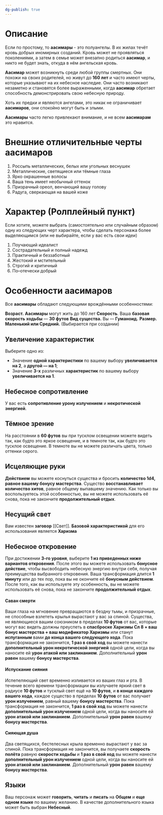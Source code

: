 ```yaml
---
dg-publish: true
---
```

# Описание

Если по простому, то **аасимары** - это полуангелы. В их жилах течёт кровь добрых иномирных созданий. Кровь может не проявляться поколениями, а затем в семье может внезапно родиться **аасимар**, и никто не будет знать, откуда в нём ангельская кровь.

**Аасимар** может возникнуть среди любой группы смертных. Они похожи на своих родителей, но живут до **160 лет** и часто имеют черты, которые указывают на их небесное наследие. Они часто возникают незаметно и становятся более выраженными, когда **аасимар** обретает способность демонстрировать свою небесную природу.

Хоть их предки и являются ангелами, это никак не ограничивает **аасимаров**, они спокойно могут быть и злыми.

**Аасимары** часто легко привлекают внимание, и не всем **аасимарам** это нравится.

# Внешние отличительные черты аасимаров

1. Россыпь металлических, белых или угольных веснушек
2. Металлические, светящиеся или тёмные глаза
3. Ярко окрашенные волосы
4. Ваша тень имеет необычный оттенок
5. Призрачный ореол, венчающий вашу голову
6. Радуга, сверкающая на вашей коже

# Характер (Ролплейный пункт)

Если хотите, можете выбрать (самостоятельно или случайным образом) одну из следующих черт характера, чтобы сделать персонажа более выделяющимся (или не выбирайте, если у вас есть свои идеи)

1. Поучающий идеалист
2. Сострадательный и полный надежд
3. Практичный и беззаботный
4. Жестокий и мстительный
5. Строгий и критичный
6. По–отечески добрый

 

# Особенности аасимаров

Все **аасимары** обладают следующими врождёнными особенностями:

**Возраст.** **Аасимары** могут жить до 160 лет
**Скорость**. Ваша **базовая скорость ходьбы** — **30 футов**
**Вид существа.** Вы — **Гуманоид.**
**Размер.** **Маленький или Средний.** (Выбирается при создании)

## Увеличение характеристик  

Выберите одно из:
- Значение **одной характеристики** по вашему выбору **увеличивается на 2**, а **другой — на 1**;
- Значение **3-x** различных **характеристик** по вашему выбору **увеличивается на 1**.

## Небесное сопротивление
 
У вас есть **сопротивление урону излучением** и **некротической энергией**.
 
## Тёмное зрение
 
На расстоянии в **60 футов** вы при тусклом освещении можете видеть так, как будто это яркое освещение, и в темноте так, как будто это тусклое освещение. В темноте вы не можете различать цвета, только оттенки серого.

## Исцеляющие руки

**Действием** вы можете коснуться существа и бросить **количество 1d4, равное вашему бонусу мастерства**. Существо **восстанавливает количество хитов**, равное общему выпавшему значению. Как только вы воспользуетесь этой особенностью, вы не можете использовать её снова, пока не закончите **продолжительный отдых**.

## Несущий свет

Вам известен **заговор** [[Свет]]. **Базовой характеристикой** для его использования является **Харизма**

## Небесное откровение

При достижении **3-го уровня**, выберите **1 из приведенных ниже вариантов откровения**. После этого вы можете использовать **бонусное действие**, чтобы высвободить небесную энергию внутри себя, получая преимущества выбранного откровения. Ваша трансформация длится **1 минуту** или до тех пор, пока вы не окончите её **бонусным действием**. После того, как вы используете эту особенность, вы не можете использовать её снова, пока не закончите **продолжительный отдых**. 

#### Саван смерти

Ваши глаза на мгновение превращаются в бездну тьмы, и призрачные, не способные взлететь крылья вырастают у вас за спиной. Существа, не являющиеся вашим союзником в пределах **10 футов** от вас, которые могут вас видеть должны преуспеть в **спасброске Харизмы Сл 8 + ваш бонус мастерства + ваш модификатор Харизмы** или станут **испуганным** вами **до конца вашего следующего хода**. Пока трансформация не закончится, **1 раз в свой ход** вы можете нанести **дополнительный урон некротической энергией** одной цели, когда вы наносите ей **урон атакой или заклинанием**. Дополнительный **урон равен** вашему **бонусу мастерства**.

#### Испускание сияния

Испепеляющий свет временно изливается из ваших глаз и рта. В течение всего времени трансформации вы излучаете яркий свет в радиусе **10 футов** и тусклый свет ещё на **10 футов**, и **в конце каждого вашего хода**, каждое существо в пределах **10 футов** от вас получает **урон излучением**, равный вашему **бонусу мастерства**. Пока трансформация не закончится, **1 раз в свой ход** вы можете нанести **дополнительный урон излучением** одной цели, когда вы наносите ей **урон атакой или заклинанием**. Дополнительный **урон равен** вашему **бонусу мастерства**.

#### Сияющая душа

Два светящихся, бестелесных крыла временно вырастают у вас за спиной. Пока трансформация не закончится, вы получаете **скорость полёта** равную **скорости ходьбы** и **1 раз в свой ход** вы можете нанести **дополнительный урон излучением** одной цели, когда вы наносите ей **урон атакой или заклинанием**. Дополнительный **урон равен** вашему **бонусу мастерства**.

## Языки

Ваш персонаж может **говорить**, **читать** и **писать** на **Общем** и **еще одном языке** по вашему желанию. В качестве дополнительного языка может быть выбран **Небесный**.